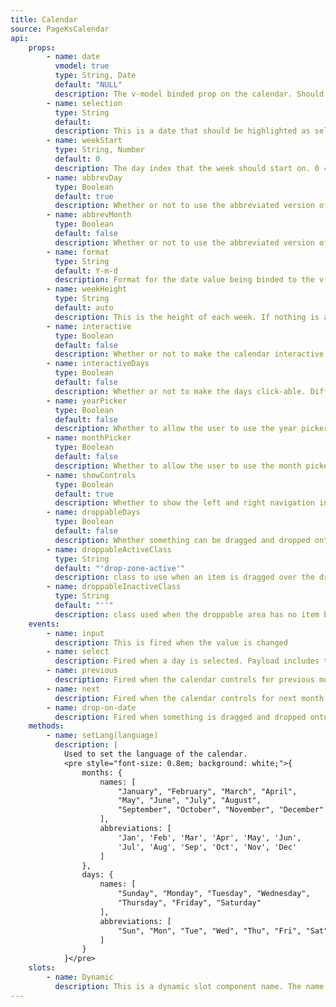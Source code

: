 ```yaml
--- 
title: Calendar
source: PageKsCalendar
api: 
    props: 
        - name: date
          vmodel: true
          type: String, Date
          default: "NULL"
          description: The v-model binded prop on the calendar. Should be provided via v-model. If only the prop is sent then you would need to listen for the input event to update the prop
        - name: selection
          type: String
          default: 
          description: This is a date that should be highlighted as selected
        - name: weekStart
          type: String, Number
          default: 0
          description: The day index that the week should start on. 0 = Sunday
        - name: abbrevDay
          type: Boolean
          default: true
          description: Whether or not to use the abbreviated version of the days name
        - name: abbrevMonth
          type: Boolean
          default: false
          description: Whether or not to use the abbreviated version of the months name
        - name: format
          type: String
          default: Y-m-d
          description: Format for the date value being binded to the v-model. All formats should include a single 'Y', 'm', 'd'
        - name: weekHeight
          type: String
          default: auto
          description: This is the height of each week. If nothing is applied then the height is just an auto height. For a clean look it is recommended to use this prop
        - name: interactive
          type: Boolean
          default: false
          description: Whether or not to make the calendar interactive so you can click on the cells. Emits the select event (used with datepicker).
        - name: interactiveDays
          type: Boolean
          default: false
          description: Whether or not to make the days click-able. Different from the 'interactive' prop because this only makes the day number clickable not the whole cell.
        - name: yearPicker
          type: Boolean
          default: false
          description: Whether to allow the user to use the year picker. This makes the year in the header interactive
        - name: monthPicker
          type: Boolean
          default: false
          description: Whether to allow the user to use the month picker. This makes the month in the header interactive
        - name: showControls
          type: Boolean
          default: true
          description: Whether to show the left and right navigation in the header
        - name: droppableDays
          type: Boolean
          default: false
          description: Whether something can be dragged and dropped onto a date on the calendar
        - name: droppableActiveClass
          type: String
          default: "'drop-zone-active'"
          description: class to use when an item is dragged over the droppable area
        - name: droppableInactiveClass
          type: String
          default: "''"
          description: class used when the droppable area has no item being dragged over it
    events: 
        - name: input
          description: This is fired when the value is changed
        - name: select
          description: Fired when a day is selected. Payload includes the date formatted to a string
        - name: previous
          description: Fired when the calendar controls for previous month is clicked
        - name: next
          description: Fired when the calendar controls for next month is clicked
        - name: drop-on-date
          description: Fired when something is dragged and dropped onto a date cell
    methods: 
        - name: setLang(language)
          description: |
            Used to set the language of the calendar.
            <pre style="font-size: 0.8em; background: white;">{
                months: {
                    names: [
                        "January", "February", "March", "April",
                        "May", "June", "July", "August",
                        "September", "October", "November", "December"
                    ],
                    abbreviations: [
                        'Jan', 'Feb', 'Mar', 'Apr', 'May', 'Jun',
                        'Jul', 'Aug', 'Sep', 'Oct', 'Nov', 'Dec'
                    ]
                },
                days: {
                    names: [
                        "Sunday", "Monday", "Tuesday", "Wednesday",
                        "Thursday", "Friday", "Saturday"
                    ],
                    abbreviations: [
                        "Sun", "Mon", "Tue", "Wed", "Thu", "Fri", "Sat"
                    ]
                }
            }</pre>   
    slots: 
        - name: Dynamic
          description: This is a dynamic slot component name. The name can be any date in the format that is specified in the props tab. The default is 'Y-m-d' or '2017-01-31'
---
```


